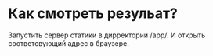 Как смотреть резульат?
======================

Запустить сервер статики в дирректории /app/.
И открыть соответсвующий адрес в браузере.